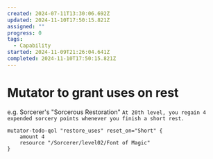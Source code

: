 ```yaml
---
created: 2024-07-11T13:30:06.692Z
updated: 2024-11-10T17:50:15.821Z
assigned: ""
progress: 0
tags:
  - Capability
started: 2024-11-09T21:26:04.641Z
completed: 2024-11-10T17:50:15.821Z
---
```


# Mutator to grant uses on rest

e.g. Sorcerer's "Sorcerous Restoration"
`At 20th level, you regain 4 expended sorcery points whenever you finish a short rest.`
```
mutator-todo-qol "restore_uses" reset_on="Short" {
	amount 4
	resource "/Sorcerer/level02/Font of Magic"
}
```
